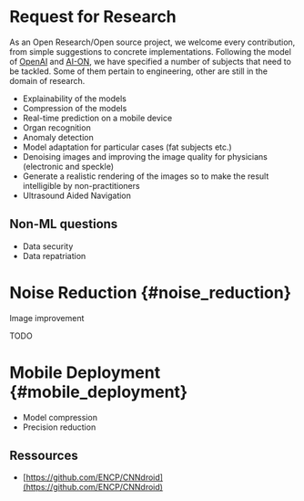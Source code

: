 # Request for Research

As an Open Research/Open source project, we welcome every contribution, from simple suggestions to concrete implementations. Following the model of [OpenAI](https://openai.com/requests-for-research/) and [AI-ON](http://ai-on.org/), we have specified a number of subjects that need to be tackled. Some of them pertain to engineering, other are still in the domain of research.

* Explainability of the models
* Compression of the models
* Real-time prediction on a mobile device
* Organ recognition 
* Anomaly detection
* Model adaptation for particular cases \(fat subjects etc.\)
* Denoising images and improving the image quality for physicians \(electronic and speckle\)
* Generate a realistic rendering of the images so to make the result intelligible
  by non-practitioners
* Ultrasound Aided Navigation

## Non-ML questions

* Data security
* Data repatriation

# Noise Reduction {#noise_reduction}

Image improvement

TODO

# Mobile Deployment {#mobile_deployment}

* Model compression
* Precision reduction

## Ressources

* [https://github.com/ENCP/CNNdroid](https://github.com/ENCP/CNNdroid)



